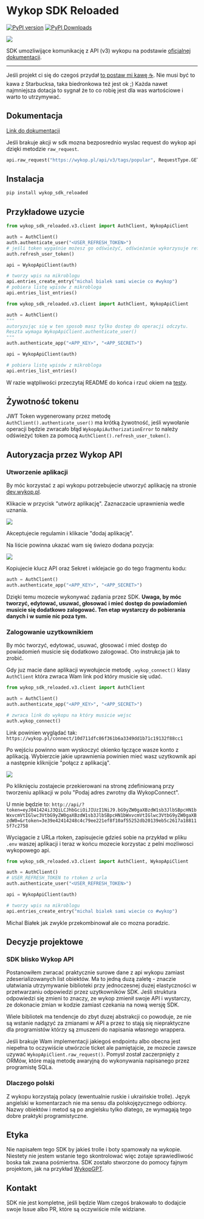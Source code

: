 # Wykop SDK Reloaded

[![PyPI version](https://badge.fury.io/py/wykop-sdk-reloaded.svg)](https://badge.fury.io/py/wykop-sdk-reloaded)
[![PyPI Downloads](https://static.pepy.tech/badge/wykop-sdk-reloaded)](https://pepy.tech/projects/wykop-sdk-reloaded)

![](https://wykop.pl/cdn/c3201142/comment_ngdZRBR0tJ8YW99kIj66o0KiHeFrapCO.jpg)

SDK umozliwijące komunikację z API (v3) wykopu na podstawie [oficjalnej dokumentacji](https://doc.wykop.pl/#/).

----------

Jeśli projekt ci się do czegoś przydał [to postaw mi kawę ☕](https://buycoffee.to/lukas346). Nie musi być to kawa z Starbucksa, taka biedronkowa też jest ok ;) Każda nawet najmniejsza dotacja to sygnał że to co robię jest dla was wartościowe i warto to utrzymywać.

## Dokumentacja

[Link do dokumentacji ](https://lukas346.github.io/wykop_sdk_reloaded/)

Jeśli brakuje akcji w sdk mozna bezposrednio wyslac request do wykop api dzięki metodzie `raw_request`.
```python
api.raw_request("https://wykop.pl/api/v3/tags/popular", RequestType.GET, data=None)
```

## Instalacja

```bash
pip install wykop_sdk_reloaded
```

## Przykładowe uzycie

```python
from wykop_sdk_reloaded.v3.client import AuthClient, WykopApiClient

auth = AuthClient()
auth.authenticate_user("<USER_REFRESH_TOKEN>")
# jeśli token wygaśnie możesz go odświeżyć, odświeżanie wykorzysuje refresh token
auth.refresh_user_token()

api = WykopApiClient(auth)

# tworzy wpis na mikroblogu
api.entries_create_entry("michal bialek sami wiecie co #wykop")
# pobiera listę wpisów z mikrobloga
api.entries_list_entries()
```

```python
from wykop_sdk_reloaded.v3.client import AuthClient, WykopApiClient

auth = AuthClient()
"""
autoryzując się w ten sposob masz tylko dostep do operacji odczytu.
Reszta wymaga WykopApiClient.authenticate_user()
""" 
auth.authenticate_app("<APP_KEY>", "<APP_SECRET>")

api = WykopApiClient(auth)

# pobiera listę wpisów z mikrobloga
api.entries_list_entries()
```

W razie wątpliwości przeczytaj README do końca i rzuć okiem na [testy](https://github.com/lukas346/wykop_sdk_reloaded/blob/main/tests/test_client.py).

## Żywotność tokenu
JWT Token wygenerowany przez metodę `AuthClient().authenticate_user()` ma krótką żywotność, jeśli wywołanie operacji będzie zwracało błąd `WykopApiAuthorizationError` to należy odświeżyć token za pomocą `AuthClient().refresh_user_token()`.

## Autoryzacja przez Wykop API

### Utworzenie aplikacji 

By móc korzystać z api wykopu potrzebujecie utworzyć aplikację na stronie [dev.wykop.pl](https://dev.wykop.pl).


Klikacie w przycisk "utwórz aplikację". Zaznaczacie uprawnienia wedle uznania.

![](https://i.ibb.co/Yb1C27t/Zrzut-ekranu-2024-03-7-o-12-45-54.png)

Akceptujecie regulamin i klikacie "dodaj aplikację".

Na liście powinna ukazać wam się świezo dodana pozycja:

![](https://i.ibb.co/M11m064/Zrzut-ekranu-2024-03-7-o-12-48-48.png)

Kopiujecie klucz API oraz Sekret i wklejacie go do tego fragmentu kodu:
```python
auth = AuthClient()
auth.authenticate_app("<APP_KEY>", "<APP_SECRET>")
```

Dzięki temu mozecie wykonywać ządania przez SDK. **Uwaga, by móc tworzyć, edytować, usuwać, głosować i mieć dostęp do powiadomień musicie się dodatkowo zalogować. Ten etap wystarczy do pobierania danych i w sumie nic poza tym.**

### Zalogowanie uzytkownikiem

By móc tworzyć, edytować, usuwać, głosować i mieć dostęp do powiadomień musicie się dodatkowo zalogować. Oto instrukcja jak to zrobić.


Gdy juz macie dane aplikacji wywołujecie metodę `.wykop_connect()` klasy `AuthClient` która zwraca Wam link pod który musicie się udać.
```python
from wykop_sdk_reloaded.v3.client import AuthClient

auth = AuthClient()
auth.authenticate_app("<APP_KEY>", "<APP_SECRET>")

# zwraca link do wykopu na który musicie wejsc
auth.wykop_connect()
``` 

Link powinien wyglądać tak: `https://wykop.pl/connect/10d711dfc86f361b6a3349dd1b71c19132f88cc1`

Po wejściu powinno wam wyskoczyć okienko łączące wasze konto z aplikacją. Wybierzcie jakie uprawnienia powinien mieć wasz uzytkownik api a następnie kliknijcie "połącz z aplikacją".

![](https://i.ibb.co/1LG7HQL/Zrzut-ekranu-2024-03-7-o-13-03-56.png)

Po kliknięciu zostajecie przekierowani na stronę zdefiniowaną przy tworzeniu aplikacji w polu "Podaj adres zwrotny dla WykopConnect". 

U mnie będzie to: `http://api/?token=eyJ041424iJ3QiLCJhbGciOiJIUzI1NiJ9.bG9yZW0gaXBzdW1sb3JlbSBpcHN1bWxvcmVtIGlwc3VtbG9yZW0gaXBzdW1sb3JlbSBpcHN1bWxvcmVtIGlwc3VtbG9yZW0gaXBzdW0=&rtoken=3e39e42414248c4c79ee221ef8f10af55252db20139eb5c2617a188115f7c2758`

Wyciągacie z URLa rtoken, zapisujecie gdzieś sobie na przykład w pliku `.env` waszej aplikacji i teraz w końcu mozecie korzystac z pelni mozliwosci wykopowego api.

```python
from wykop_sdk_reloaded.v3.client import AuthClient, WykopApiClient

auth = AuthClient()
# USER_REFRESH_TOKEN to rtoken z urla
auth.authenticate_user("<USER_REFRESH_TOKEN>")

api = WykopApiClient(auth)

# tworzy wpis na mikroblogu
api.entries_create_entry("michal bialek sami wiecie co #wykop")
```

Michal Białek jak zwykle przekombinował ale co mozna poradzic.

## Decyzje projektowe
### SDK blisko Wykop API
Postanowiłem zwracać praktycznie surowe dane z api wykopu zamiast zdeserializowanych list obiektów. Ma to jedną duzą zaletę - znaczie ułatwiania utrzymywanie biblioteki przy jednoczesnej duzej elastyczności w przetwarzaniu odpowiedzi przez uzytkowników SDK. Jeśli struktura odpowiedzi się zmieni to znaczy, ze wykop zmienił swoje API i wystarczy, ze dokonacie zmian w kodzie zamiast czekania na nową wersję SDK.

Wiele bibliotek ma tendencje do zbyt duzej abstrakcji co powoduje, ze nie są wstanie nadązyć za zmianami w API a przez to stają się niepraktyczne dla programistów którzy są zmuszeni do napisania własnego wrappera.

Jeśli brakuje Wam implementacji jakiegoś endpointu albo obecna jest niepełna to oczywiście utwórzcie ticket ale pamiętajcie, ze mozecie zawsze uzywać `WykopApiClient.raw_request()`. Pomysł został zaczerpnięty z ORMów, które mają metodę awaryjną do wykonywania napisanego przez programistę SQLa.

### Dlaczego polski
Z wykopu korzystają polacy (ewentualnie ruskie i ukraińskie trolle). Język angielski w komentarzach nie ma sensu dla polskojęzycznego odbiorcy. Nazwy obiektów i metod są po angielsku tylko dlatego, ze wymagają tego dobre praktyki programistyczne.

## Etyka
Nie napisałem tego SDK by jakieś trolle i boty spamowały na wykopie. Niestety nie jestem wstanie tego skontrolować więc zotaje sprawiedliwość boska tak zwana pośmiertna. SDK zostało stworzone do pomocy fajnym projektom, jak na przykład [WykopGPT](https://wykop-gpt.lol). 

## Kontakt

SDK nie jest kompletne, jeśli będzie Wam czegoś brakowało to dodajcie swoje Issue albo PR, które są oczywiście mile widziane.
